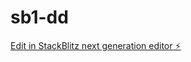 # sb1-dd

[Edit in StackBlitz next generation editor ⚡️](https://stackblitz.com/~/github.com/DevinAiUk/sb1-dd)